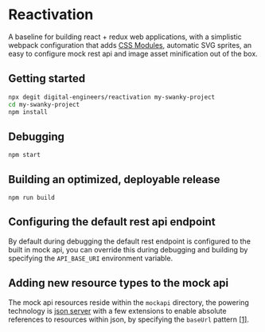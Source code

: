# Reactivation

A baseline for building react + redux web applications, with a simplistic webpack configuration that adds [CSS Modules](https://github.com/css-modules/css-modules), automatic SVG sprites, an easy to configure mock rest api and image asset minification out of the box.

## Getting started

```sh
npx degit digital-engineers/reactivation my-swanky-project
cd my-swanky-project
npm install
```

## Debugging

`npm start`

## Building an optimized, deployable release

`npm run build`

## Configuring the default rest api endpoint

By default during debugging the default rest endpoint is configured to the built in mock api, you can override this during debugging and building by specifying the `API_BASE_URI` environment variable.

## Adding new resource types to the mock api

The mock api resources reside within the `mockapi` directory, the powering technology is [json server](https://github.com/typicode/json-server) with a few extensions to enable absolute references to resources within json, by specifying the `baseUrl` pattern [[1]](https://github.com/digital-engineers/reactivation/blob/master/mockapi/db.json#L5).

